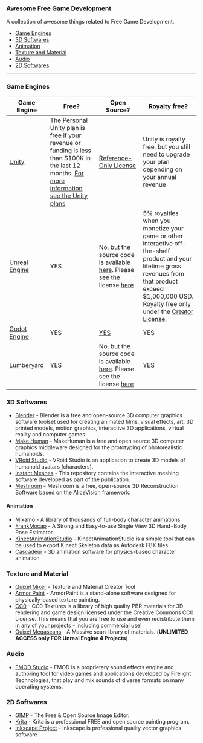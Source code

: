 ### **Awesome Free Game Development**

A collection of awesome things related to Free Game Development.

- [Game Engines](#game-engines)
- [3D Softwares](#3d-softwares)
- [Animation](#animation)
- [Texture and Material](#texture-and-material)
- [Audio](#audio)
- [2D Softwares](#2d-softwares)

---

### Game Engines

| Game Engine                                      | Free?                                                                                                                                                                                  | Open Source?                                                                                                                                                                     | Royalty free?                                                                                                                                                                                                                                             |
|--------------------------------------------------|----------------------------------------------------------------------------------------------------------------------------------------------------------------------------------------|----------------------------------------------------------------------------------------------------------------------------------------------------------------------------------|-----------------------------------------------------------------------------------------------------------------------------------------------------------------------------------------------------------------------------------------------------------|
| [Unity](https://unity.com/)                      | The Personal Unity plan is free if your revenue or funding is less than $100K in the last 12 months. [For more information see the Unity plans](https://store.unity.com/compare-plans) | [Reference-Only License](https://github.com/Unity-Technologies/UnityCsReference)                                                                                                 | Unity is royalty free, but you still need to upgrade your plan depending on your annual revenue                                                                                                                                                           |
| [Unreal Engine](https://www.unrealengine.com)    | YES                                                                                                                                                                                    | No, but the source code is available [here](https://www.unrealengine.com/en-US/ue4-on-github). Please see the license [here](https://www.unrealengine.com/en-US/eula/publishing) | 5% royalties when you monetize your game or other interactive off-the-shelf product and your lifetime gross revenues from that product exceed $1,000,000 USD. Royalty free only under the [Creator License](https://www.unrealengine.com/en-US/download). |
| [Godot Engine](https://godotengine.org/)         | YES                                                                                                                                                                                    | [YES](https://github.com/godotengine/godot)                                                                                                                                      | YES                                                                                                                                                                                                                                                       |
| [Lumberyard](https://aws.amazon.com/lumberyard/) | YES                                                                                                                                                                                    | No, but the source code is available [here](https://github.com/aws/lumberyard). Please see the license [here](https://github.com/aws/lumberyard/blob/master/LICENSE.txt)         | YES                                                                                                                                                                                                                                                       |
### 3D Softwares

- [Blender](https://www.blender.org/) - Blender is a free and open-source 3D computer graphics software toolset used for creating animated films, visual effects, art, 3D printed models, motion graphics, interactive 3D applications, virtual reality and computer games.
- [Make Human](http://www.makehumancommunity.org/) - MakeHuman is a free and open source 3D computer graphics middleware designed for the prototyping of photorealistic humanoids.
- [VRoid Studio](https://vroid.com/en/studio/) - VRoid Studio is an application to create 3D models of humanoid avatars (characters).
- [Instant Meshes](https://github.com/wjakob/instant-meshes) - This repository contains the interactive meshing software developed as part of the publication.
- [Meshroom](https://alicevision.org/#meshroom) - Meshroom is a free, open-source 3D Reconstruction Software based on the AliceVision framework.

#### Animation

- [Mixamo](https://www.mixamo.com/#/) - A library of thousands of full-body character animations.
- [FrankMocap](https://github.com/facebookresearch/frankmocap) - A Strong and Easy-to-use Single View 3D Hand+Body Pose Estimator.
- [KinectAnimationStudio](https://marcojrfurtado.github.io/KinectAnimationStudio/) - KinectAnimationStudio is a simple tool that can be used to export Kinect Skeleton data as Autodesk FBX files.
- [Cascadeur](https://cascadeur.com/) - 3D animation software for physics-based character animation


### Texture and Material

- [Quixel Mixer](https://quixel.com/mixer) - Texture and Material Creator Tool
- [Armor Paint](https://armorpaint.org/) - ArmorPaint is a stand-alone software designed for physically-based texture painting.
- [CC0](https://cc0textures.com/) - CC0 Textures is a library of high quality PBR materials for 3D rendering and game design licensed under the Creative Commons CC0 License. This means that you are free to use and even redistribute them in any of your projects - including commercial use!
- [Quixel Megascans](https://quixel.com/megascans/) - A Massive scan library of materials. (**UNLIMITED ACCESS only FOR Unreal Engine 4 Projects**)


### Audio

- [FMOD Studio](https://www.fmod.com/) - FMOD is a proprietary sound effects engine and authoring tool for video games and applications developed by Firelight Technologies, that play and mix sounds of diverse formats on many operating systems.


### 2D Softwares

- [GIMP](https://www.gimp.org/) - The Free & Open Source Image Editor.
- [Krita](https://krita.org/en/) - Krita is a professional FREE and open source painting program.
- [Inkscape Project](https://inkscape.org/) - Inkscape is professional quality vector graphics software

